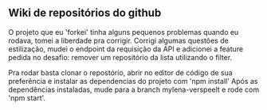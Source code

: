 ## Wiki de repositórios do github

O projeto que eu 'forkei' tinha alguns pequenos problemas quando eu rodava, tomei a liberdade pra corrigir. Corrigi algumas questões de estilização, mudei o endpoint da requisição da API e adicionei a feature pedida no desafio: remover um repositório da lista utilizando o filter.

Pra rodar basta clonar o repostório, abrir no editor de código de sua preferência e instalar as dependencias do projeto com 'npm install'
Após as dependências instaladas, mude para a branch mylena-verspeelt e rode com 'npm start'. 
